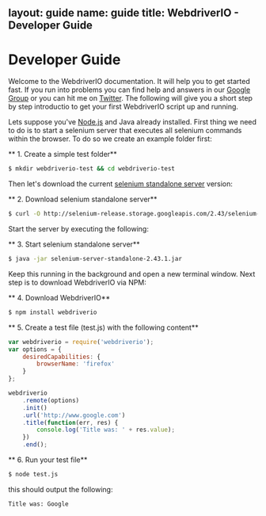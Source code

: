 layout: guide
name: guide
title: WebdriverIO - Developer Guide
---

# Developer Guide

Welcome to the WebdriverIO documentation. It will help you to get started fast. If you run into problems you can
find help and answers in our [Google Group](https://groups.google.com/forum/#!forum/wdjs) or you can hit me on
[Twitter](https://twitter.com/webdriverio). The following will give you a short step by step introductio to get
your first WebdriverIO script up and running.

Lets suppose you've [Node.js](http://nodejs.org/) and Java already installed. First thing we need to do is to
start a selenium server that executes all selenium commands within the browser. To do so we create an example
folder first:

** 1. Create a simple test folder**
```sh
$ mkdir webdriverio-test && cd webdriverio-test
```

Then let's download the current [selenium standalone server](http://docs.seleniumhq.org/download/) version:

** 2. Download selenium standalone server**
```sh
$ curl -O http://selenium-release.storage.googleapis.com/2.43/selenium-server-standalone-2.43.1.jar
```

Start the server by executing the following:

** 3. Start selenium standalone server**
```sh
$ java -jar selenium-server-standalone-2.43.1.jar
```

Keep this running in the background and open a new terminal window. Next step is to download WebdriverIO via
NPM:

** 4. Download WebdriverIO**
```sh
$ npm install webdriverio
```

** 5. Create a test file (test.js) with the following content**
```js
var webdriverio = require('webdriverio');
var options = {
    desiredCapabilities: {
        browserName: 'firefox'
    }
};

webdriverio
    .remote(options)
    .init()
    .url('http://www.google.com')
    .title(function(err, res) {
        console.log('Title was: ' + res.value);
    })
    .end();
```

** 6. Run your test file**
```sh
$ node test.js
```

this should output the following:

```sh
Title was: Google
```

